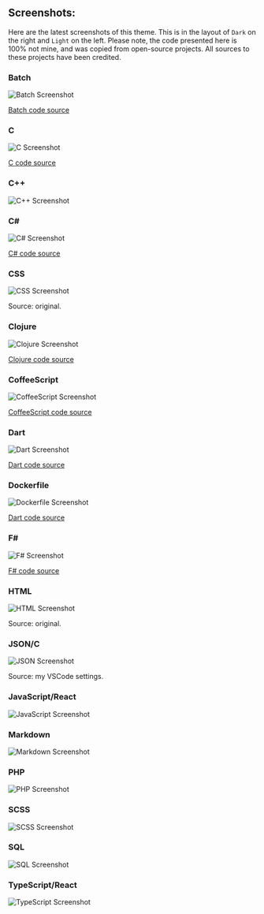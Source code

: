 ## Screenshots:

Here are the latest screenshots of this theme. This is in the layout of `Dark` on the right and `Light` on the left.
Please note, the code presented here is 100% not mine, and was copied from open-source projects. All sources to these projects have been credited.

### Batch

![Batch Screenshot](./screenshots/bat.png)

[Batch code source](https://github.com/Archive-projects/Batch-File-examples/blob/master/files/tf5.bat)

### C

![C Screenshot](./screenshots/c.png)

[C code source](https://github.com/TalMizrahii/Hangman-game/blob/main/Hangman.c)

### C++

![C++ Screenshot](./screenshots/cpp.png)

### C#

![C# Screenshot](./screenshots/cpp.png)

[C# code source](https://github.com/dockersamples/example-voting-app/blob/main/worker/Program.cs)

### CSS

![CSS Screenshot](./screenshots/css.png)

Source: original.

### Clojure

![Clojure Screenshot](./screenshots/clojure.png)

[Clojure code source](https://github.com/kenreilly/clojure-example/blob/master/src/clojure_example/core.clj)

### CoffeeScript

![CoffeeScript Screenshot](./screenshots/coffee.png)

[CoffeeScript code source](https://github.com/jashkenas/coffeescript/blob/main/src/lexer.coffee)

### Dart

![Dart Screenshot](./screenshots/dart.png)

[Dart code source](https://github.com/dart-lang/samples/blob/main/isolates/bin/long_running_isolate.dart)

### Dockerfile

![Dockerfile Screenshot](./screenshots/dockerfile.png)

[Dart code source](https://github.com/dockersamples/example-voting-app/blob/main/worker/Dockerfile)

### F#

![F# Screenshot](./screenshots/fsharp.png)

[F# code source](https://github.com/bigby-the-wolf/WebApiTest/blob/master/WebApiTest.Domain/Operations/AccountOperations.fs)

### HTML

![HTML Screenshot](./screenshots/html.png)

Source: original.

### JSON/C

![JSON Screenshot](./screenshots/json.png)

Source: my VSCode settings.

### JavaScript/React

![JavaScript Screenshot](./screenshots/js.png)

### Markdown

![Markdown Screenshot](./screenshots/md.png)

### PHP

![PHP Screenshot](./screenshots/php.png)

### SCSS

![SCSS Screenshot](./screenshots/scss.png)

### SQL

![SQL Screenshot](./screenshots/sql.png)

### TypeScript/React

![TypeScript Screenshot](./screenshots/ts.png)
